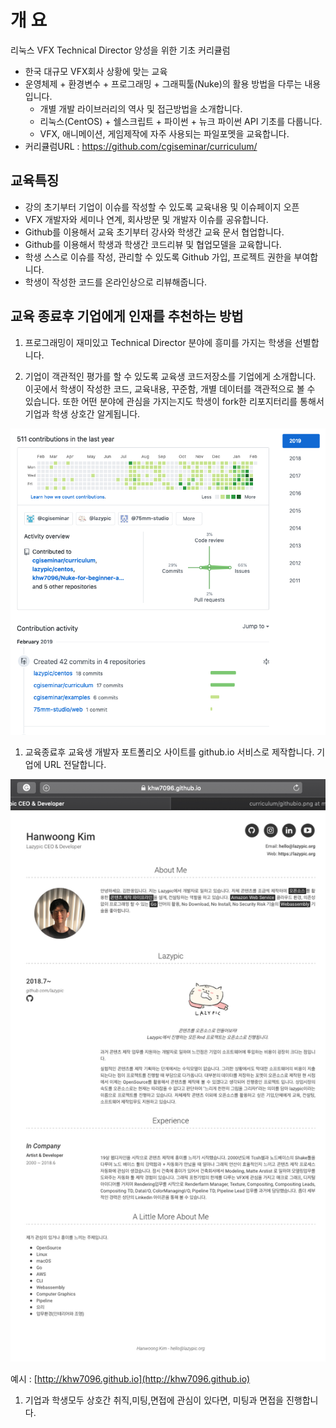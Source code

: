 # 개 요
리눅스 VFX Technical Director 양성을 위한 기초 커리큘럼

- 한국 대규모 VFX회사 상황에 맞는 교육
- 운영체제 + 환경변수 + 프로그래밍 + 그래픽툴(Nuke)의 활용 방법을 다루는 내용입니다.
	- 개별 개발 라이브러리의 역사 및 접근방법을 소개합니다.
	- 리눅스(CentOS) + 쉘스크립트 + 파이썬 + 뉴크 파이썬 API 기초를 다룹니다.
	- VFX, 애니메이션, 게임제작에 자주 사용되는 파일포멧을 교육합니다.
- 커리큘럼URL : https://github.com/cgiseminar/curriculum/

## 교육특징
- 강의 초기부터 기업이 이슈를 작성할 수 있도록 교육내용 및 이슈페이지 오픈
- VFX 개발자와 세미나 연계, 회사방문 및 개발자 이슈를 공유합니다.
- Github를 이용해서 교육 초기부터 강사와 학생간 교육 문서 협업합니다.
- Github를 이용해서 학생과 학생간 코드리뷰 및 협업모델을 교육합니다.
- 학생 스스로 이슈를 작성, 관리할 수 있도록 Github 가입, 프로젝트 권한을 부여합니다.
- 학생이 작성한 코드를 온라인상으로 리뷰해줍니다.

## 교육 종료후 기업에게 인재를 추천하는 방법
1. 프로그래밍이 재미있고 Technical Director 분야에 흥미를 가지는 학생을 선별합니다.

1. 기업이 객관적인 평가를 할 수 있도록 교육생 코드저장소를 기업에게 소개합니다. 이곳에서 학생이 작성한 코드, 교육내용, 꾸준함, 개별 데이터를 객관적으로 볼 수 있습니다. 또한 어떤 분야에 관심을 가지는지도 학생이 fork한 리포지터리를 통해서 기업과 학생 상호간 알게됩니다.

![github_contribution](../figures/github_contribution.png)

1. 교육종료후 교육생 개발자 포트폴리오 사이트를 github.io 서비스로 제작합니다. 기업에 URL 전달합니다. 

![githubio](../figures/githubio.png)

예시 : [http://khw7096.github.io](http://khw7096.github.io)

1. 기업과 학생모두 상호간 취직,미팅,면접에 관심이 있다면, 미팅과 면접을 진행합니다.
